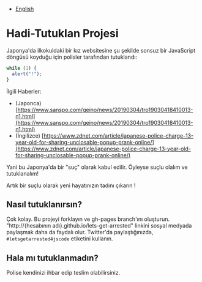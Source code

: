 - [English](README.md)


# Hadi-Tutuklan Projesi

Japonya'da ilkokuldaki bir kız websitesine şu şekilde sonsuz bir JavaScript döngüsü koyduğu için polisler tarafından tutuklandı:
```js
while (1) {
  alert("!");
}
```

İlgili Haberler:

- (Japonca) [https://www.sanspo.com/geino/news/20190304/tro19030418410013-n1.html](https://www.sanspo.com/geino/news/20190304/tro19030418410013-n1.html)
- (İngilizce) [https://www.zdnet.com/article/japanese-police-charge-13-year-old-for-sharing-unclosable-popup-prank-online/](https://www.zdnet.com/article/japanese-police-charge-13-year-old-for-sharing-unclosable-popup-prank-online/)

Yani bu Japonya'da bir "suç" olarak kabul edilir. Öyleyse suçlu olalım ve tutuklanalım!

Artık bir suçlu olarak yeni hayatınızın tadını çıkarın !

## Nasıl tutuklanırsın?

Çok kolay. Bu projeyi forklayın ve gh-pages branch'ını oluşturun. "http://{hesabının adı}.github.io/lets-get-arrested" linkini sosyal medyada paylaşmak daha da faydalı olur. Twitter'da paylaştığınızda, `#letsgetarrested4jscode` etiketini kullanın.

## Hala mı tutuklanmadın?

Polise kendinizi ihbar edip teslim olabilirsiniz.
